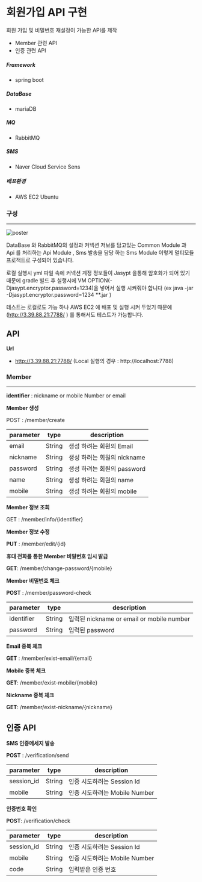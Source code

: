 # 회원가입 API 구현

회원 가입 및 비밀번호 재설정이 가능한 API를 제작

* Member 관련 API
* 인증  관련 API



##### Framework

- spring boot

##### DataBase

- mariaDB

##### MQ

-  RabbitMQ   

##### SMS 

- Naver Cloud Service Sens

##### 배포환경

- AWS EC2 Ubuntu



### 구성

---

![poster](http://drive.google.com/uc?export=view&id=1YtLZadzXwQAf8yyhpa6F8pJlYWmVlj5u)

DataBase 와 RabbitMQ의 설정과 커넥션 저보를 담고있는 Common Module 과 Api 를 처리하는 Api Module , Sms 발송을 담당 하는 Sms Module 이렇게 멀티모듈 프로잭트로 구성되어 있습니다.

로컬 실행시 yml 파일 속에 커넥션 계정 정보들이 Jasypt 을통해 암호화가 되어 있기 때문에 gradle 빌드 후 실행시에 VM OPTION(-Djasypt.encryptor.password=1234)을 넣어서 실행 시켜줘야 합니다 (ex java -jar -Djasypt.encryptor.password=1234  **.jar )

테스트는 로컬로도 가능 하나 AWS EC2 에 배포 및 실행 시켜 두었기 때문에 (http://3.39.88.21:7788/ ) 를 통해서도 테스트가 가능합니다.



## API

**Url** 

- http://3.39.88.21:7788/ (Local 실행의 경우 : http://localhost:7788) 

### Member

---

**identifier** : nickname or mobile Number or email



**Member 생성**

POST : /member/create

| parameter | type   | description                 |
| --------- | ------ | --------------------------- |
| email     | String | 생성 하려는 회원의 Email    |
| nickname  | String | 생성 하려는 회원의 nickname |
| password  | String | 생성 하려는 회원의 password |
| name      | String | 생성 하려는 회원의 name     |
| mobile    | String | 생성 하려는 회원의 mobile   |





**Member 정보 조회**

GET : /member/info/{identifier}



**Member 정보 수정**

**PUT** : /member/edit/{id}



**휴대 전화를 통한 Member 비밀번호 임시 발급**

**GET**: /member/change-password/{mobile}



**Member 비밀번호 체크**

**POST** : /member/password-check

| parameter  | type   | description                                |
| ---------- | ------ | ------------------------------------------ |
| identifier | String | 입력된 nickname  or email or mobile number |
| password   | String | 입력된 password                            |



**Email 중복 체크**

**GET** : /member/exist-email/{email}



**Mobile 중복 체크** 

**GET**: /member/exist-mobile/{mobile}



**Nickname 중복 체크**

**GET**: /member/exist-nickname/{nickname}



## 인증 API



**SMS 인증메세지 발송**

**POST** : /verification/send

| parameter | type   | description                   |
| --------- | ------ | ----------------------------- |
| session_id | String | 인증 시도하려는 Session Id    |
| mobile    | String | 인증 시도하려는 Mobile Number |



**인증번호 확인**

**POST**: /verification/check

| parameter | type   | description                   |
| --------- | ------ | ----------------------------- |
| session_id | String | 인증 시도하려는 Session Id    |
| mobile    | String | 인증 시도하려는 Mobile Number |
| code      | String | 입력받은 인증 번호            |

